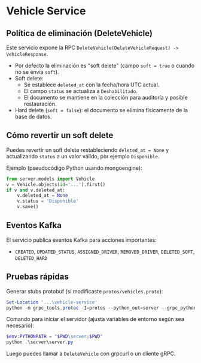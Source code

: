 Vehicle Service
===============

Política de eliminación (DeleteVehicle)
--------------------------------------

Este servicio expone la RPC `DeleteVehicle(DeleteVehicleRequest) -> VehicleResponse`.

- Por defecto la eliminación es "soft delete" (campo `soft = true` o cuando no se envía `soft`).
- Soft delete:
  - Se establece `deleted_at` con la fecha/hora UTC actual.
  - El campo `status` se actualiza a `Deshabilitado`.
  - El documento se mantiene en la colección para auditoría y posible restauración.
- Hard delete (`soft = false`): el documento se elimina físicamente de la base de datos.

Cómo revertir un soft delete
---------------------------

Puedes revertir un soft delete restableciendo `deleted_at = None` y actualizando `status` a un valor válido, por ejemplo `Disponible`.

Ejemplo (pseudocódigo Python usando mongoengine):

```python
from server.models import Vehicle
v = Vehicle.objects(id='...').first()
if v and v.deleted_at:
    v.deleted_at = None
    v.status = 'Disponible'
    v.save()
```

Eventos Kafka
-------------

El servicio publica eventos Kafka para acciones importantes:
- `CREATED`, `UPDATED_STATUS`, `ASSIGNED_DRIVER`, `REMOVED_DRIVER`, `DELETED_SOFT`, `DELETED_HARD`

Pruebas rápidas
---------------

Generar stubs protobuf (si modificaste `protos/vehicles.proto`):

```powershell
Set-Location '...\vehicle-service'
python -m grpc_tools.protoc -I=protos --python_out=server --grpc_python_out=server protos\vehicles.proto
```

Comando para iniciar el servidor (ajusta variables de entorno según sea necesario):

```powershell
$env:PYTHONPATH = "$PWD\server;$PWD"
python .\server\server.py
```

Luego puedes llamar a `DeleteVehicle` con grpcurl o un cliente gRPC.
